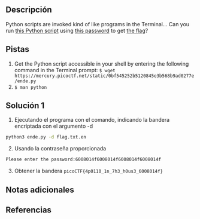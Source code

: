 ## Descripción
Python scripts are invoked kind of like programs in the Terminal... Can you run [this Python script](https://mercury.picoctf.net/static/0bf545252b5120845e3b568b9ad0277e/ende.py) using [this password](https://mercury.picoctf.net/static/0bf545252b5120845e3b568b9ad0277e/pw.txt) to get [the flag](https://mercury.picoctf.net/static/0bf545252b5120845e3b568b9ad0277e/flag.txt.en)?
## Pistas
1. Get the Python script accessible in your shell by entering the following command in the Terminal prompt: `$ wget https://mercury.picoctf.net/static/0bf545252b5120845e3b568b9ad0277e/ende.py`
2. `$ man python`
## Solución 1
1. Ejecutando el programa con el comando, indicando la bandera encriptada con el argumento -d
```bash
python3 ende.py -d flag.txt.en
```
2. Usando la contraseña proporcionada
```bash
Please enter the password:6008014f6008014f6008014f6008014f
```
3. Obtener la bandera
`picoCTF{4p0110_1n_7h3_h0us3_6008014f}`
## Notas adicionales

## Referencias
